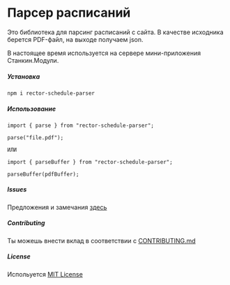 # Парсер расписаний

Это библиотека для парсинг расписаний с сайта. В качестве исходника берется PDF-файл, на выходе получаем json.

В настоящее время используется на сервере мини-приложения Станкин.Модули.

##### Установка

`npm i rector-schedule-parser`

##### Использование

    import { parse } from "rector-schedule-parser";

    parse("file.pdf");

    ИЛИ

    import { parseBuffer } from "rector-schedule-parser";

    parseBuffer(pdfBuffer);

##### Issues

Предложения и замечания [здесь](https://github.com/iPagar/rector-schedule-parser/issues)

##### Contributing

Ты можешь внести вклад в соответствии с [CONTRIBUTING.md](CONTRIBUTING.md)

##### License

Испольуется [MIT License](LICENSE)
